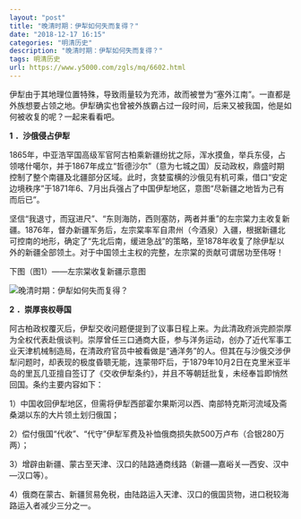 ```yaml
---
layout: "post"
title: "晚清时期：伊犁如何失而复得？"
date: "2018-12-17 16:15"
categories: "明清历史"
description: "晚清时期：伊犁如何失而复得？"
tags: 明清历史
url: https://www.y5000.com/zgls/mq/6602.html
---
```






伊犁由于其地理位置特殊，导致雨量较为充沛，故而被誉为“塞外江南”。一直都是外族想要占领之地。伊犁确实也曾被外族霸占过一段时间，后来又被我国，他是如何被收复的呢？一起来看看吧。

**1** **．沙俄侵占伊犁**

1865年，中亚浩罕国高级军官阿古柏乘新疆纷扰之际，浑水摸鱼，举兵东侵，占领喀什噶尔，并于1867年成立“哲德沙尔”（意为七城之国）反动政权，鼎盛时期控制了整个南疆及北疆部分区域。此时，贪婪蛮横的沙俄见有机可乘，借口“安定边境秩序”于1871年6、7月出兵强占了中国伊犁地区，意图“尽新疆之地皆为己有而后已”。

坚信“我退寸，而寇进尺”、“东则海防，西则塞防，两者并重”的左宗棠力主收复新疆。1876年，督办新疆军务后，左宗棠率军自肃州（今酒泉）入疆，根据新疆北可控南的地形，确定了“先北后南，缓进急战”的策略，至1878年收复了除伊犁以外的新疆全部领土。对于中国领土主权的完整，左宗棠的贡献可谓居功至伟呀！

下图（图1）——左宗棠收复新疆示意图

![晚清时期：伊犁如何失而复得？](/uploads/allimg/161206/6-16120614521L15.JPG)

**2** **．崇厚丧权辱国**

阿古柏政权覆灭后，伊犁交收问题便提到了议事日程上来。为此清政府派完颜崇厚为全权代表赴俄谈判。崇厚曾任三口通商大臣，参与洋务运动，创办了近代军事工业天津机械制造局，在清政府官员中被看做是“通洋务”的人。但其在与沙俄交涉伊犁问题时，却表现的极度昏聩无能，连蒙带吓后，于1879年10月2日在克里米亚半岛的里瓦几亚擅自签订了《交收伊犁条约》，并且不等朝廷批复，未经奉旨即悄然回国。条约主要内容如下：

1）中国收回伊犁地区，但需将伊犁西部霍尔果斯河以西、南部特克斯河流域及斋桑湖以东的大片领土划归俄国；

2）偿付俄国“代收”、“代守”伊犁军费及补恤俄商损失款500万卢布（合银280万两）；

3）增辟由新疆、蒙古至天津、汉口的陆路通商线路（新疆—嘉峪关—西安、汉中—汉口等）。

4）俄商在蒙古、新疆贸易免税，由陆路运入天津、汉口的俄国货物，进口税较海路运入者减少三分之一。
